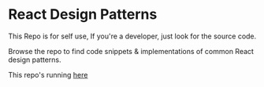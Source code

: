 # React Design Patterns

This Repo is for self use, If you're a developer, just look for the source code.

Browse the repo to find code snippets & implementations of common React design patterns.

This repo's running [here](https://react-design-patterns-inky.vercel.app)
